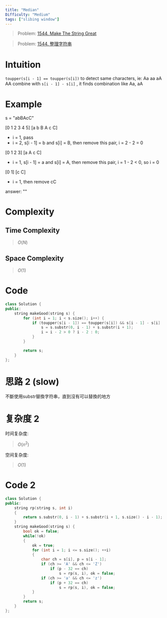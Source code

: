 ```yaml
---
title: "Median" 
Difficulty: "Medium"
tags: ["slibing window"]
---
```


> Problem: [1544. Make The String Great](https://leetcode.com/problems/make-the-string-great/description/?envType=daily-question&envId=2024-04-05)

> Problem: [1544. 整理字符串](https://leetcode.cn/problems/make-the-string-great/description/)

# Intuition
`toupper(s[i - 1] == toupper(s[i])` to detect same characters, ie: Aa aa aA AA
combine with `s[i - 1] - s[i]` , it finds combination like Aa, aA

# Example
s = "abBAcC"

[0 1 2 3 4 5]
[a b B A c C]

- i = 1, pass
- i = 2, s[i - 1] = b and s[i] = B, then remove this pair, i = 2 - 2 = 0

[0 1 2 3]
[a A c C]

- i = 1, s[i - 1] = a and s[i] = A, then remove this pair, i = 1 - 2 < 0, so i = 0

[0 1]
[c C]

- i = 1, then remove cC

answer: ""

# Complexity

## Time Complexity

> $O(N)$ 

## Space Complexity

> $O(1)$

# Code

```cpp
class Solution {
public:
    string makeGood(string s) {
        for (int i = 1; i < s.size(); i++) {
            if (toupper(s[i - 1]) == toupper(s[i]) && s[i - 1] - s[i] != 0) {
                s = s.substr(0, i - 1) + s.substr(i + 1);
                i = i - 2 > 0 ? i - 2 : 0;
            }
        }

        return s;
    }
};
```

# 思路 2 (slow)

不斷使用substr替換字符串，直到沒有可以替換的地方

# 复杂度 2

时间复杂度:
>  $O(n^2)$

空间复杂度:
> $O(1)$



# Code 2
```C++
class Solution {
public:
    string rp(string s, int i)
    {
        return s.substr(0, i - 1) + s.substr(i + 1, s.size() - i - 1);
    }
    string makeGood(string s) {
        bool ok = false;
        while(!ok)
        {
            ok = true;
            for (int i = 1; i <= s.size(); ++i)
            {
                char ch = s[i], p = s[i - 1];
                if (ch >= 'A' && ch <= 'Z')
                    if (p - 32 == ch)
                        s = rp(s, i), ok = false;
                if (ch >= 'a' && ch <= 'z')
                    if (p + 32 == ch)
                        s = rp(s, i), ok = false;
            }
        }
        return s;
    }
};
```